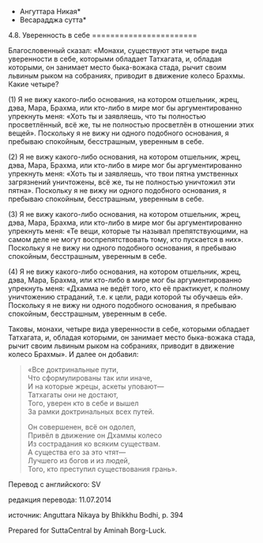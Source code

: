 * Ангуттара Никая*
* Весарадджа сутта*

4\.8\. Уверенность в себе
\=\=\=\=\=\=\=\=\=\=\=\=\=\=\=\=\=\=\=\=\=\=\=

Благословенный сказал: «Монахи, существуют эти четыре вида уверенности в себе, которыми обладает Татхагата, и, обладая которыми, он занимает место быка\-вожака стада, рычит своим львиным рыком на собраниях, приводит в движение колесо Брахмы\. Какие четыре?

\(1\) Я не вижу какого\-либо основания, на котором отшельник, жрец, дэва, Мара, Брахма, или кто\-либо в мире мог бы аргументированно упрекнуть меня: «Хоть ты и заявляешь, что ты полностью просветлённый, всё же, ты не полностью просветлён в отношении этих вещей»\. Поскольку я не вижу ни одного подобного основания, я пребываю спокойным, бесстрашным, уверенным в себе\.

\(2\) Я не вижу какого\-либо основания, на котором отшельник, жрец, дэва, Мара, Брахма, или кто\-либо в мире мог бы аргументированно упрекнуть меня: «Хоть ты и заявляешь, что твои пятна умственных загрязнений уничтожены, всё же, ты не полностью уничтожил эти пятна»\. Поскольку я не вижу ни одного подобного основания, я пребываю спокойным, бесстрашным, уверенным в себе\.

\(3\) Я не вижу какого\-либо основания, на котором отшельник, жрец, дэва, Мара, Брахма, или кто\-либо в мире мог бы аргументированно упрекнуть меня: «Те вещи, которые ты называл препятствующими, на самом деле не могут воспрепятствовать тому, кто пускается в них»\. Поскольку я не вижу ни одного подобного основания, я пребываю спокойным, бесстрашным, уверенным в себе\.

\(4\) Я не вижу какого\-либо основания, на котором отшельник, жрец, дэва, Мара, Брахма, или кто\-либо в мире мог бы аргументированно упрекнуть меня: «Дхамма не ведёт того, кто её практикует, к полному уничтожению страданий, т\.е\. к цели, ради которой ты обучаешь ей»\. Поскольку я не вижу ни одного подобного основания, я пребываю спокойным, бесстрашным, уверенным в себе\.

Таковы, монахи, четыре вида уверенности в себе, которыми обладает Татхагата, и, обладая которыми, он занимает место быка\-вожака стада, рычит своим львиным рыком на собраниях, приводит в движение колесо Брахмы»\. И далее он добавил:

> «Все доктринальные пути,  
> Что сформулированы так или иначе,  
> И на которые жрецы, аскеты уповают—  
> Татхагаты они не достают,  
> Того, уверен кто в себе и вышел  
> За рамки доктринальных всех путей\.  
>   
> Он совершенен, всё он одолел,  
> Привёл в движение он Дхаммы колесо  
> Из сострадания ко всяким существам\.  
> А существа его за это чтят—  
> Лучшего из богов и из людей,  
> Того, кто преступил существования грань»\.

Перевод с английского: SV

редакция перевода: 11\.07\.2014

источник: Anguttara Nikaya by Bhikkhu Bodhi, p\. 394

Prepared for SuttaCentral by Aminah Borg\-Luck\.
